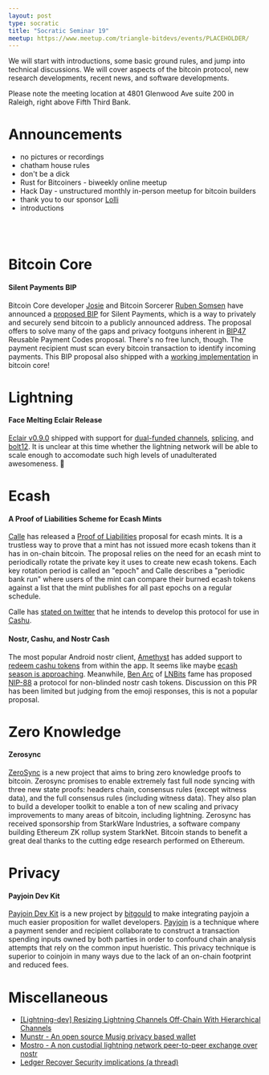 ```yaml
---
layout: post
type: socratic
title: "Socratic Seminar 19"
meetup: https://www.meetup.com/triangle-bitdevs/events/PLACEHOLDER/
---
```


We will start with introductions, some basic ground rules, and jump into technical discussions. We will cover aspects of the bitcoin protocol, new research developments, recent news, and
software developments.

Please note the meeting location at 4801 Glenwood Ave suite 200 in Raleigh, right above Fifth Third Bank.

# Announcements

- no pictures or recordings
- chatham house rules
- don't be a dick
- Rust for Bitcoiners - biweekly online meetup
- Hack Day - unstructured monthly in-person meetup for bitcoin builders
- thank you to our sponsor [Lolli](https://www.lolli.com/)
- introductions

<br><br>

# Bitcoin Core

#### Silent Payments BIP
Bitcoin Core developer [Josie](https://iris.to/npub1uaj9phu5lpxpczm3vaayt46m0yv0pduxzy7z6quwd2uggxue7fmqx9665u) and Bitcoin Sorcerer [Ruben Somsen](https://twitter.com/SomsenRuben) have announced a [proposed BIP](https://github.com/bitcoin/bips/blob/f1c188faa55adb84ea0972dd451f319355c2860c/bip-0000.mediawiki) for Silent Payments, which is a way to privately and securely send bitcoin to a publicly announced address. The proposal offers to solve many of the gaps and privacy footguns inherent in [BIP47](https://en.bitcoin.it/wiki/BIP_0047) Reusable Payment Codes proposal. There's no free lunch, though. The payment recipient must scan every bitcoin transaction to identify incoming payments. This BIP proposal also shipped with a [working implementation](https://github.com/bitcoin/bitcoin/pull/27827) in bitcoin core!

# Lightning

#### Face Melting Eclair Release

[Eclair v0.9.0](https://github.com/ACINQ/eclair/blob/master/docs/release-notes/eclair-v0.9.0.md) shipped with support for [dual-funded channels](https://bitcoinops.org/en/topics/dual-funding/), [splicing](https://bitcoinops.org/en/topics/splicing/), and [bolt12](https://bitcoinops.org/en/topics/offers/). It is unclear at this time whether the lightning network will be able to scale enough to accomodate such high levels of unadulterated awesomeness. 🫠

# Ecash

#### A Proof of Liabilities Scheme for Ecash Mints
[Calle](https://twitter.com/callebtc/) has released a [Proof of Liabilities](https://gist.github.com/callebtc/ed5228d1d8cbaade0104db5d1cf63939) proposal for ecash mints. It is a trustless way to prove that a mint has not issued more ecash tokens than it has in on-chain bitcoin. The proposal relies on the need for an ecash mint to periodically rotate the private key it uses to create new ecash tokens. Each key rotation period is called an "epoch" and  Calle describes a "periodic bank run" where users of the mint can compare their burned ecash tokens against a list that the mint publishes for all past epochs on a regular schedule.

Calle has [stated on twitter](https://twitter.com/callebtc/status/1655617089590243335) that he intends to develop this protocol for use in [Cashu](https://cashu.space/).


#### Nostr, Cashu, and Nostr Cash
The most popular Android nostr client, [Amethyst](https://github.com/vitorpamplona/amethyst) has added support to [redeem cashu tokens](https://github.com/vitorpamplona/amethyst/pull/471) from within the app. It seems like maybe [ecash season is approaching](https://nostr.build/i/72e5b37b69d3ca848586ee0e825b2b74962503c4df64bf2eb7c207a4c131bcdc.jpg). Meanwhile, [Ben Arc](https://coracle.social/people/npub1c878wu04lfqcl5avfy3p5x83ndpvedaxv0dg7pxthakq3jqdyzcs2n8avm/notes) of [LNBits](https://lnbits.com/) fame has proposed [NIP-88](https://github.com/nostr-protocol/nips/pull/627) a protocol for non-blinded nostr cash tokens. Discussion on this PR has been limited but judging from the emoji responses, this is not a popular proposal.

# Zero Knowledge

#### Zerosync
[ZeroSync](https://zerosync.org/) is a new project that aims to bring zero knowledge proofs to bitcoin. Zerosync promises to enable extremely fast full node syncing with three new state proofs: headers chain, consensus rules (except witness data), and the full consensus rules (including witness data). They also plan to build a developer toolkit to enable a ton of new scaling and privacy improvements to many areas of bitcoin, including lightning. Zerosync has received sponsorship from StarkWare Industries, a software company building Ethereum ZK rollup system StarkNet. Bitcoin stands to benefit a great deal thanks to the cutting edge research performed on Ethereum.

# Privacy

#### Payjoin Dev Kit

[Payjoin Dev Kit](https://payjoindevkit.org/blog/pdk-an-sdk-for-payjoin-transactions/) is a new project by [bitgould](https://iris.to/npub1yevrvtp3xl42sq06usztudhleq8pdfsugw5frgaqg6lvfdewfx9q6zqrkl) to make integrating payjoin a much easier proposition for wallet developers. [Payjoin](https://bitcoinops.org/en/topics/payjoin/) is a technique where a payment sender and recipient collaborate to construct a transaction spending inputs owned by both parties in order to confound chain analysis attempts that rely on the common input hueristic. This privacy technique is superior to coinjoin in many ways due to the lack of an on-chain footprint and reduced fees.


# Miscellaneous
- [\[Lightning-dev\] Resizing Lightning Channels Off-Chain With Hierarchical Channels](https://lists.linuxfoundation.org/pipermail/lightning-dev/2023-March/003886.html)
- [Munstr - An open source Musig privacy based wallet](https://github.com/0xBEEFCAF3/munstr)
- [Mostro - A non custodial lightning network peer-to-peer exchange over nostr](https://github.com/MostroP2P/mostro)
- [Ledger Recover Security implications (a thread)](https://www.nobsbitcoin.com/ledger-to-launch-kyc-cloud-based-recovery-service/)


